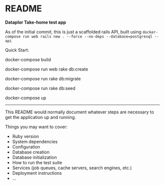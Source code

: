 # README

**Dataplor Take-home test app**

As of the initial commit, this is just a scaffolded rails API, built using ``docker-compose run web rails new . --force --no-deps --database=postgresql --api``

Quick Start:

docker-compose build

docker-compose run web rake db:create

docker-compose run rake db:migrate

docker-compose run rake db:seed

docker-compose up

---

This README would normally document whatever steps are necessary to get the
application up and running.

Things you may want to cover:

* Ruby version
* System dependencies
* Configuration
* Database creation
* Database initialization
* How to run the test suite
* Services (job queues, cache servers, search engines, etc.)
* Deployment instructions
* ...
